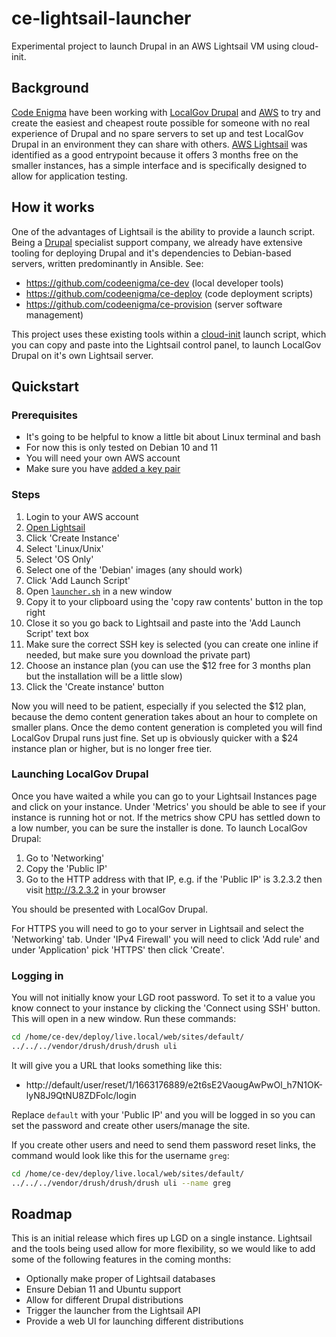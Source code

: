 # ce-lightsail-launcher
Experimental project to launch Drupal in an AWS Lightsail VM using cloud-init.

## Background
[Code Enigma](https://www.codeenigma.com) have been working with [LocalGov Drupal](https://localgovdrupal.org/) and [AWS](https://aws.amazon.com/) to try and create the easiest and cheapest route possible for someone with no real experience of Drupal and no spare servers to set up and test LocalGov Drupal in an environment they can share with others. [AWS Lightsail](https://aws.amazon.com/lightsail/) was identified as a good entrypoint because it offers 3 months free on the smaller instances, has a simple interface and is specifically designed to allow for application testing.

## How it works
One of the advantages of Lightsail is the ability to provide a launch script. Being a [Drupal](https://www.drupal.org/) specialist support company, we already have extensive tooling for deploying Drupal and it's dependencies to Debian-based servers, written predominantly in Ansible. See:
* https://github.com/codeenigma/ce-dev (local developer tools)
* https://github.com/codeenigma/ce-deploy (code deployment scripts)
* https://github.com/codeenigma/ce-provision (server software management)

This project uses these existing tools within a [cloud-init](https://cloudinit.readthedocs.io/) launch script, which you can copy and paste into the Lightsail control panel, to launch LocalGov Drupal on it's own Lightsail server.

## Quickstart

### Prerequisites
* It's going to be helpful to know a little bit about Linux terminal and bash
* For now this is only tested on Debian 10 and 11
* You will need your own AWS account
* Make sure you have [added a key pair](https://docs.aws.amazon.com/AWSEC2/latest/UserGuide/create-key-pairs.html)

### Steps
1. Login to your AWS account
2. [Open Lightsail](https://lightsail.aws.amazon.com/ls/webapp/home/instances)
3. Click 'Create Instance'
4. Select 'Linux/Unix'
5. Select 'OS Only'
6. Select one of the 'Debian' images (any should work)
7. Click 'Add Launch Script'
8. Open [`launcher.sh`](https://github.com/codeenigma/ce-lightsail-launcher/blob/main/launcher.sh) in a new window
9. Copy it to your clipboard using the 'copy raw contents' button in the top right
10. Close it so you go back to Lightsail and paste into the 'Add Launch Script' text box
11. Make sure the correct SSH key is selected (you can create one inline if needed, but make sure you download the private part)
12. Choose an instance plan (you can use the $12 free for 3 months plan but the installation will be a little slow)
13. Click the 'Create instance' button

Now you will need to be patient, especially if you selected the $12 plan, because the demo content generation takes about an hour to complete on smaller plans. Once the demo content generation is completed you will find LocalGov Drupal runs just fine. Set up is obviously quicker with a $24 instance plan or higher, but is no longer free tier.

### Launching LocalGov Drupal
Once you have waited a while you can go to your Lightsail Instances page and click on your instance. Under 'Metrics' you should be able to see if your instance is running hot or not. If the metrics show CPU has settled down to a low number, you can be sure the installer is done. To launch LocalGov Drupal:

1. Go to 'Networking'
2. Copy the 'Public IP'
3. Go to the HTTP address with that IP, e.g. if the 'Public IP' is 3.2.3.2 then visit http://3.2.3.2 in your browser

You should be presented with LocalGov Drupal.

For HTTPS you will need to go to your server in Lightsail and select the 'Networking' tab. Under 'IPv4 Firewall' you will need to click 'Add rule' and under 'Application' pick 'HTTPS' then click 'Create'.

### Logging in
You will not initially know your LGD root password. To set it to a value you know connect to your instance by clicking the 'Connect using SSH' button. This will open in a new window. Run these commands:

```bash
cd /home/ce-dev/deploy/live.local/web/sites/default/
../../../vendor/drush/drush/drush uli
```

It will give you a URL that looks something like this:
* http://default/user/reset/1/1663176889/e2t6sE2VaougAwPwOl_h7N1OK-lyN8J9QtNU8ZDFoIc/login

Replace `default` with your 'Public IP' and you will be logged in so you can set the password and create other users/manage the site.

If you create other users and need to send them password reset links, the command would look like this for the username `greg`:

```bash
cd /home/ce-dev/deploy/live.local/web/sites/default/
../../../vendor/drush/drush/drush uli --name greg
```

## Roadmap
This is an initial release which fires up LGD on a single instance. Lightsail and the tools being used allow for more flexibility, so we would like to add some of the following features in the coming months:

* Optionally make proper of Lightsail databases
* Ensure Debian 11 and Ubuntu support
* Allow for different Drupal distributions
* Trigger the launcher from the Lightsail API
* Provide a web UI for launching different distributions

